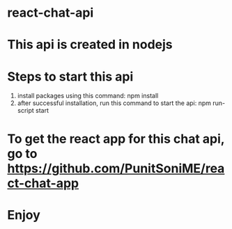 # react-chat-api

# This api is created in nodejs

# Steps to start this api
1. install packages using this command: npm install
2. after successful installation, run this command to start the api: npm run-script start

# To get the react app for this chat api, go to https://github.com/PunitSoniME/react-chat-app

# Enjoy